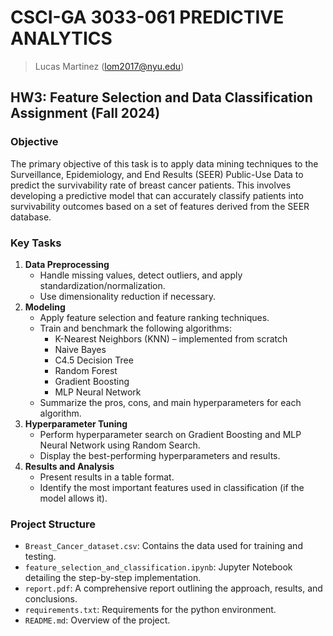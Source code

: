 #  CSCI-GA 3033-061 PREDICTIVE ANALYTICS

> Lucas Martinez (lom2017@nyu.edu)

## HW3: Feature Selection and Data Classification Assignment (Fall 2024)

### Objective
The primary objective of this task is to apply data mining techniques to the Surveillance, Epidemiology, and End Results (SEER) Public-Use Data to predict the survivability rate of breast cancer patients. This involves developing a predictive model that can accurately classify patients into survivability outcomes based on a set of features derived from the SEER database.

### Key Tasks
1. **Data Preprocessing**
   - Handle missing values, detect outliers, and apply standardization/normalization.
   - Use dimensionality reduction if necessary.
2. **Modeling**
   - Apply feature selection and feature ranking techniques.
   - Train and benchmark the following algorithms:
     - K-Nearest Neighbors (KNN) – implemented from scratch
     - Naive Bayes
     - C4.5 Decision Tree
     - Random Forest
     - Gradient Boosting
     - MLP Neural Network
   - Summarize the pros, cons, and main hyperparameters for each algorithm.
3. **Hyperparameter Tuning**
   - Perform hyperparameter search on Gradient Boosting and MLP Neural Network using Random Search.
   - Display the best-performing hyperparameters and results.
4. **Results and Analysis**
   - Present results in a table format.
   - Identify the most important features used in classification (if the model allows it).

### Project Structure
- `Breast_Cancer_dataset.csv`: Contains the data used for training and testing.
- `feature_selection_and_classification.ipynb`: Jupyter Notebook detailing the step-by-step implementation.
- `report.pdf`: A comprehensive report outlining the approach, results, and conclusions.
- `requirements.txt`: Requirements for the python environment.
- `README.md`: Overview of the project.
